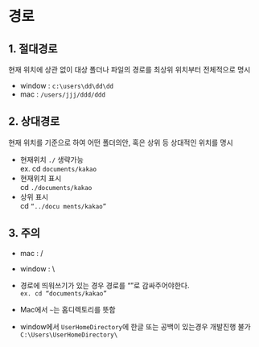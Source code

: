 # 경로
## 1. 절대경로

현재 위치에 상관 없이 대상 폴더나 파일의 경로를 최상위 위치부터 전체적으로 명시

- window : `c:\users\dd\dd\dd`
- mac : `/users/jjj/ddd/ddd`

## 2. 상대경로

현재 위치를 기준으로 하여 어떤 폴더의안, 혹은 상위 등 상대적인 위치를 명시

- 현재위치 `./` 생략가능  
ex. cd `documents/kakao`
- 현재위치 표시  
  cd `./documents/kakao`
- 상위 표시  
  cd `“../docu ments/kakao”`

## 3. 주의
- mac : /
- window : \
- 경로에 띄워쓰기가 있는 경우 경로를 “”로 감싸주어야한다.  
  `ex. cd “documents/kakao”`

- Mac에서 `~`는 홈디렉토리를 뜻함
- window에서 `UserHomeDirectory`에 한글 또는 공백이 있는경우 개발진행 불가  
  `C:\Users\UserHomeDirectory\`